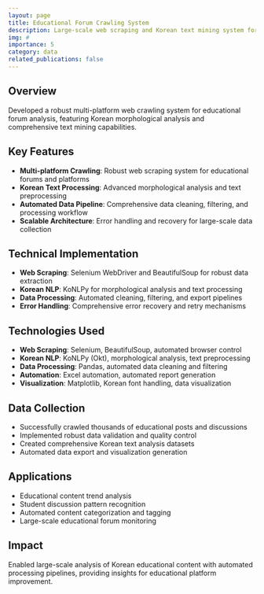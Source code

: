 ```yaml
---
layout: page
title: Educational Forum Crawling System
description: Large-scale web scraping and Korean text mining system for educational content analysis
img: #
importance: 5
category: data
related_publications: false
---
```


## Overview

Developed a robust multi-platform web crawling system for educational forum analysis, featuring Korean morphological analysis and comprehensive text mining capabilities.

## Key Features

- **Multi-platform Crawling**: Robust web scraping system for educational forums and platforms
- **Korean Text Processing**: Advanced morphological analysis and text preprocessing
- **Automated Data Pipeline**: Comprehensive data cleaning, filtering, and processing workflow
- **Scalable Architecture**: Error handling and recovery for large-scale data collection

## Technical Implementation

- **Web Scraping**: Selenium WebDriver and BeautifulSoup for robust data extraction
- **Korean NLP**: KoNLPy for morphological analysis and text processing
- **Data Processing**: Automated cleaning, filtering, and export pipelines
- **Error Handling**: Comprehensive error recovery and retry mechanisms

## Technologies Used

- **Web Scraping**: Selenium, BeautifulSoup, automated browser control
- **Korean NLP**: KoNLPy (Okt), morphological analysis, text preprocessing
- **Data Processing**: Pandas, automated data cleaning and filtering
- **Automation**: Excel automation, automated report generation
- **Visualization**: Matplotlib, Korean font handling, data visualization

## Data Collection

- Successfully crawled thousands of educational posts and discussions
- Implemented robust data validation and quality control
- Created comprehensive Korean text analysis datasets
- Automated data export and visualization generation

## Applications

- Educational content trend analysis
- Student discussion pattern recognition
- Automated content categorization and tagging
- Large-scale educational forum monitoring

## Impact

Enabled large-scale analysis of Korean educational content with automated processing pipelines, providing insights for educational platform improvement.